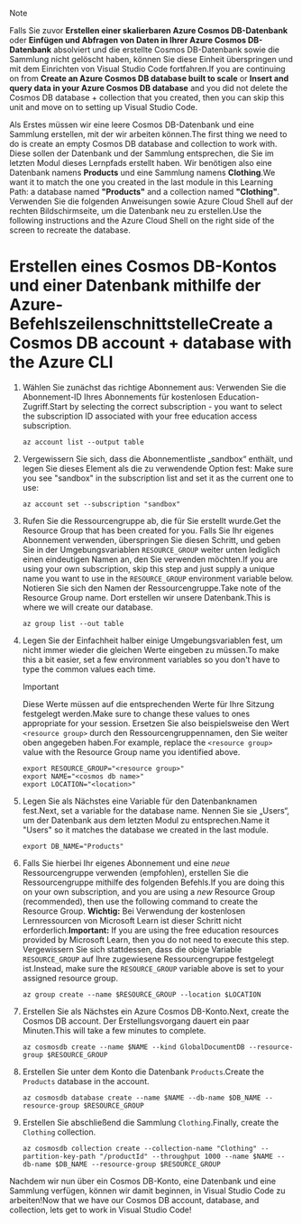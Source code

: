 > [!NOTE]
> <span data-ttu-id="78cf1-101">Falls Sie zuvor **Erstellen einer skalierbaren Azure Cosmos DB-Datenbank** oder **Einfügen und Abfragen von Daten in Ihrer Azure Cosmos DB-Datenbank** absolviert und die erstellte Cosmos DB-Datenbank sowie die Sammlung nicht gelöscht haben, können Sie diese Einheit überspringen und mit dem Einrichten von Visual Studio Code fortfahren.</span><span class="sxs-lookup"><span data-stu-id="78cf1-101">If you are continuing on from **Create an Azure Cosmos DB database built to scale** or **Insert and query data in your Azure Cosmos DB database** and you did not delete the Cosmos DB database + collection that you created, then you can skip this unit and move on to setting up Visual Studio Code.</span></span>

<span data-ttu-id="78cf1-102">Als Erstes müssen wir eine leere Cosmos DB-Datenbank und eine Sammlung erstellen, mit der wir arbeiten können.</span><span class="sxs-lookup"><span data-stu-id="78cf1-102">The first thing we need to do is create an empty Cosmos DB database and collection to work with.</span></span> <span data-ttu-id="78cf1-103">Diese sollen der Datenbank und der Sammlung entsprechen, die Sie im letzten Modul dieses Lernpfads erstellt haben. Wir benötigen also eine Datenbank namens **Products** und eine Sammlung namens **Clothing**.</span><span class="sxs-lookup"><span data-stu-id="78cf1-103">We want it to match the one you created in the last module in this Learning Path: a database named **"Products"** and a collection named **"Clothing"**.</span></span> <span data-ttu-id="78cf1-104">Verwenden Sie die folgenden Anweisungen sowie Azure Cloud Shell auf der rechten Bildschirmseite, um die Datenbank neu zu erstellen.</span><span class="sxs-lookup"><span data-stu-id="78cf1-104">Use the following instructions and the Azure Cloud Shell on the right side of the screen to recreate the database.</span></span>

# <a name="create-a-cosmos-db-account--database-with-the-azure-cli"></a><span data-ttu-id="78cf1-105">Erstellen eines Cosmos DB-Kontos und einer Datenbank mithilfe der Azure-Befehlszeilenschnittstelle</span><span class="sxs-lookup"><span data-stu-id="78cf1-105">Create a Cosmos DB account + database with the Azure CLI</span></span>

1. <span data-ttu-id="78cf1-106">Wählen Sie zunächst das richtige Abonnement aus: Verwenden Sie die Abonnement-ID Ihres Abonnements für kostenlosen Education-Zugriff.</span><span class="sxs-lookup"><span data-stu-id="78cf1-106">Start by selecting the correct subscription - you want to select the subscription ID associated with your free education access subscription.</span></span>

    ```azurecli
    az account list --output table
    ```

1. <span data-ttu-id="78cf1-107">Vergewissern Sie sich, dass die Abonnementliste „sandbox“ enthält, und legen Sie dieses Element als die zu verwendende Option fest: <!-- TODO: get official name here --></span><span class="sxs-lookup"><span data-stu-id="78cf1-107">Make sure you see "sandbox" in the subscription list and set it as the current one to use: <!-- TODO: get official name here --></span></span>

    ```azurecli
    az account set --subscription "sandbox"
    ```
    
1. <span data-ttu-id="78cf1-108">Rufen Sie die Ressourcengruppe ab, die für Sie erstellt wurde.</span><span class="sxs-lookup"><span data-stu-id="78cf1-108">Get the Resource Group that has been created for you.</span></span> <span data-ttu-id="78cf1-109">Falls Sie Ihr eigenes Abonnement verwenden, überspringen Sie diesen Schritt, und geben Sie in der Umgebungsvariablen `RESOURCE_GROUP` weiter unten lediglich einen eindeutigen Namen an, den Sie verwenden möchten.</span><span class="sxs-lookup"><span data-stu-id="78cf1-109">If you are using your own subscription, skip this step and just supply a unique name you want to use in the `RESOURCE_GROUP` environment variable below.</span></span> <span data-ttu-id="78cf1-110">Notieren Sie sich den Namen der Ressourcengruppe.</span><span class="sxs-lookup"><span data-stu-id="78cf1-110">Take note of the Resource Group name.</span></span> <span data-ttu-id="78cf1-111">Dort erstellen wir unsere Datenbank.</span><span class="sxs-lookup"><span data-stu-id="78cf1-111">This is where we will create our database.</span></span> <!-- Do we get a token for this? -->

    ```azurecli
    az group list --out table
    ```

1. <span data-ttu-id="78cf1-112">Legen Sie der Einfachheit halber einige Umgebungsvariablen fest, um nicht immer wieder die gleichen Werte eingeben zu müssen.</span><span class="sxs-lookup"><span data-stu-id="78cf1-112">To make this a bit easier, set a few environment variables so you don't have to type the common values each time.</span></span> 

    > [!IMPORTANT]
    > <span data-ttu-id="78cf1-113">Diese Werte müssen auf die entsprechenden Werte für Ihre Sitzung festgelegt werden.</span><span class="sxs-lookup"><span data-stu-id="78cf1-113">Make sure to change these values to ones appropriate for your session.</span></span> <span data-ttu-id="78cf1-114">Ersetzen Sie also beispielsweise den Wert `<resource group>` durch den Ressourcengruppennamen, den Sie weiter oben angegeben haben.</span><span class="sxs-lookup"><span data-stu-id="78cf1-114">For example, replace the `<resource group>` value with the Resource Group name you identified above.</span></span>

    ```azurecli
    export RESOURCE_GROUP="<resource group>"
    export NAME="<cosmos db name>"
    export LOCATION="<location>"
    ```
    
1. <span data-ttu-id="78cf1-115">Legen Sie als Nächstes eine Variable für den Datenbanknamen fest.</span><span class="sxs-lookup"><span data-stu-id="78cf1-115">Next, set a variable for the database name.</span></span> <span data-ttu-id="78cf1-116">Nennen Sie sie „Users“, um der Datenbank aus dem letzten Modul zu entsprechen.</span><span class="sxs-lookup"><span data-stu-id="78cf1-116">Name it "Users" so it matches the database we created in the last module.</span></span>

    ```azurecli
    export DB_NAME="Products"
    ```
    
1. <span data-ttu-id="78cf1-117">Falls Sie hierbei Ihr eigenes Abonnement und eine _neue_ Ressourcengruppe verwenden (empfohlen), erstellen Sie die Ressourcengruppe mithilfe des folgenden Befehls.</span><span class="sxs-lookup"><span data-stu-id="78cf1-117">If you are doing this on your own subscription, and you are using a _new_ Resource Group (recommended), then use the following command to create the Resource Group.</span></span> <span data-ttu-id="78cf1-118">**Wichtig:** Bei Verwendung der kostenlosen Lernressourcen von Microsoft Learn ist dieser Schritt nicht erforderlich.</span><span class="sxs-lookup"><span data-stu-id="78cf1-118">**Important:** If you are using the free education resources provided by Microsoft Learn, then you do not need to execute this step.</span></span> <span data-ttu-id="78cf1-119">Vergewissern Sie sich stattdessen, dass die obige Variable `RESOURCE_GROUP` auf Ihre zugewiesene Ressourcengruppe festgelegt ist.</span><span class="sxs-lookup"><span data-stu-id="78cf1-119">Instead, make sure the `RESOURCE_GROUP` variable above is set to your assigned resource group.</span></span>

    ```azurecli
    az group create --name $RESOURCE_GROUP --location $LOCATION
    ```
    
1. <span data-ttu-id="78cf1-120">Erstellen Sie als Nächstes ein Azure Cosmos DB-Konto.</span><span class="sxs-lookup"><span data-stu-id="78cf1-120">Next, create the Cosmos DB account.</span></span> <span data-ttu-id="78cf1-121">Der Erstellungsvorgang dauert ein paar Minuten.</span><span class="sxs-lookup"><span data-stu-id="78cf1-121">This will take a few minutes to complete.</span></span>

    ```azurecli
    az cosmosdb create --name $NAME --kind GlobalDocumentDB --resource-group $RESOURCE_GROUP
    ```
    
1. <span data-ttu-id="78cf1-122">Erstellen Sie unter dem Konto die Datenbank `Products`.</span><span class="sxs-lookup"><span data-stu-id="78cf1-122">Create the `Products` database in the account.</span></span>

    ```azurecli
    az cosmosdb database create --name $NAME --db-name $DB_NAME --resource-group $RESOURCE_GROUP
    ```
    
1. <span data-ttu-id="78cf1-123">Erstellen Sie abschließend die Sammlung `Clothing`.</span><span class="sxs-lookup"><span data-stu-id="78cf1-123">Finally, create the `Clothing` collection.</span></span>

    ```azurecli
    az cosmosdb collection create --collection-name "Clothing" --partition-key-path "/productId" --throughput 1000 --name $NAME --db-name $DB_NAME --resource-group $RESOURCE_GROUP
    ```

<span data-ttu-id="78cf1-124">Nachdem wir nun über ein Cosmos DB-Konto, eine Datenbank und eine Sammlung verfügen, können wir damit beginnen, in Visual Studio Code zu arbeiten!</span><span class="sxs-lookup"><span data-stu-id="78cf1-124">Now that we have our Cosmos DB account, database, and collection, lets get to work in Visual Studio Code!</span></span>